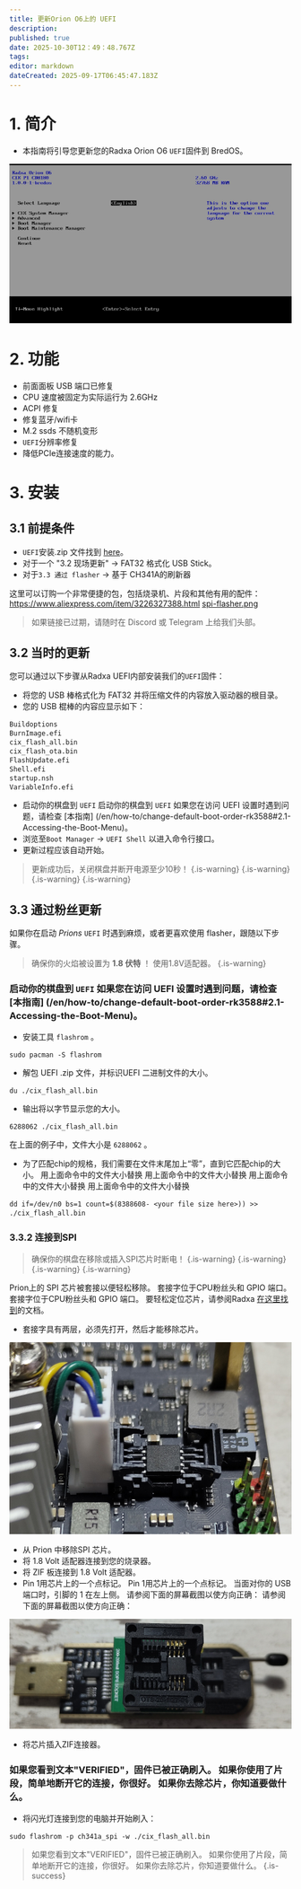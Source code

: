 ```yaml
---
title: 更新Orion O6上的 UEFI
description:
published: true
date: 2025-10-30T12：49：48.767Z
tags:
editor: markdown
dateCreated: 2025-09-17T06:45:47.183Z
---
```


# 1. 简介

- 本指南将引导您更新您的Radxa Orion O6 `UEFI`固件到 BredOS。

![radxa-bios.png](/orion/radxa-bios.png)

# 2. 功能

- 前面面板 USB 端口已修复
- CPU 速度被固定为实际运行为 2.6GHz
- ACPI 修复
- 修复蓝牙/wifi卡
- M.2 ssds 不随机变形
- `UEFI`分辨率修复
- 降低PCIe连接速度的能力。

# 3. 安装

## 3.1 前提条件

- `UEFI`安装.zip 文件找到 [here](/orion/bios.zip)。
- 对于一个 "3.2 现场更新" -> FAT32 格式化 USB Stick。
- 对于`3.3 通过 flasher` -> 基于 CH341A的刷新器

这里可以订购一个非常便捷的包，包括烧录机、片段和其他有用的配件：
https://www.aliexpress.com/item/3226327388.html
[spi-flasher.png](/wiki-itx3588j-pics/spi-flasher.png)

> 如果链接已过期，请随时在 Discord 或 Telegram 上给我们头部。

## 3.2 当时的更新

您可以通过以下步骤从Radxa UEFI内部安装我们的`UEFI`固件：

- 将您的 USB 棒格式化为 FAT32 并将压缩文件的内容放入驱动器的根目录。
- 您的 USB 棍棒的内容应显示如下：

```
Buildoptions  
BurnImage.efi  
cix_flash_all.bin  
cix_flash_ota.bin  
FlashUpdate.efi  
Shell.efi  
startup.nsh  
VariableInfo.efi
```

- 启动你的棋盘到 `UEFI` 启动你的棋盘到 `UEFI` 如果您在访问 UEFI 设置时遇到问题，请检查 [本指南] (/en/how-to/change-default-boot-order-rk3588#2.1-Accessing-the-Boot-Menu)。
- 浏览至`Boot Manager` -> `UEFI Shell` 以进入命令行接口。
- 更新过程应该自动开始。

> 更新成功后，关闭棋盘并断开电源至少10秒！
> {.is-warning}
> {.is-warning}
> {.is-warning}
> {.is-warning}

## 3.3 通过粉丝更新

如果你在启动 _Prions_ `UEFI` 时遇到麻烦，或者更喜欢使用 flasher，跟随以下步骤。

> 确保你的火焰被设置为 **1.8 伏特** ！ 使用1.8V适配器。
> {.is-warning}

### 启动你的棋盘到 `UEFI` 如果您在访问 UEFI 设置时遇到问题，请检查 [本指南] (/en/how-to/change-default-boot-order-rk3588#2.1-Accessing-the-Boot-Menu)。

- 安装工具 `flashrom` 。

 ```
 sudo pacman -S flashrom
 ```

- 解包 UEFI .zip 文件，并标识UEFI 二进制文件的大小。

```
du ./cix_flash_all.bin
```

- 输出将以字节显示您的大小。

```
6288062 ./cix_flash_all.bin
```

在上面的例子中，文件大小是 `6288062` 。

- 为了匹配chip的规格，我们需要在文件末尾加上“零”，直到它匹配chip的大小。 用上面命令中的文件大小替换<your file size here> 用上面命令中的文件大小替换<your file size here> 用上面命令中的文件大小替换<your file size here> 用上面命令中的文件大小替换<your file size here>

```
dd if=/dev/n0 bs=1 count=$(8388608- <your file size here>)) >> ./cix_flash_all.bin
```

### 3.3.2 连接到SPI

> 确保你的棋盘在移除或插入SPI芯片时断电！
> {.is-warning}
> {.is-warning}
> {.is-warning}
> {.is-warning}

Prion上的 SPI 芯片被套接以便轻松移除。 套接字位于CPU粉丝头和 GPIO 端口。 套接字位于CPU粉丝头和 GPIO 端口。 要轻松定位芯片，请参阅Radxa [在这里找到](https://radxa.com/orion/o6/marked_orion_o6.webp)的文档。

- 套接字具有两层，必须先打开，然后才能移除芯片。

![prion-spi-loaction-cut.png](/orion/prion-spi-loaction-cut.png)

- 从 Prion 中移除SPI 芯片。
- 将 1.8 Volt 适配器连接到您的烧录器。
- 将 ZIF 板连接到 1.8 Volt 适配器。
- Pin 1用芯片上的一个点标记。 Pin 1用芯片上的一个点标记。 当面对你的 USB 端口时，引脚的 1 在左上侧。 请参阅下面的屏幕截图以使方向正确： 请参阅下面的屏幕截图以使方向正确：

![zif-socket-cut-scaled.jpg](/wiki-itx3588j-pics/zif-socket-cut-scaled.jpg)

- 将芯片插入ZIF连接器。

### 如果您看到文本"VERIFIED"，固件已被正确刷入。 如果你使用了片段，简单地断开它的连接，你很好。 如果你去除芯片，你知道要做什么。

- 将闪光灯连接到您的电脑并开始刷入：

```
sudo flashrom -p ch341a_spi -w ./cix_flash_all.bin 
```

> 如果您看到文本"VERIFIED"，固件已被正确刷入。 如果你使用了片段，简单地断开它的连接，你很好。 如果你去除芯片，你知道要做什么。
> {.is-success}
